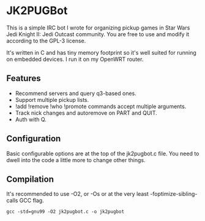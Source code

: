 JK2PUGBot
=========

This is a simple IRC bot I wrote for organizing pickup games in Star
Wars Jedi Knight II: Jedi Outcast community. You are free to use and
modify it according to the GPL-3 license.

It's written in C and has tiny memory footprint so it's well suited
for running on embedded devices. I run it on my OpenWRT router.

Features
--------

* Recommend servers and query q3-based ones.
* Support multiple pickup lists.
* !add !remove !who !promote commands accept multiple arguments.
* Track nick changes and autoremove on PART and QUIT.
* Auth with Q.

Configuration
-------------

Basic configurable options are at the top of the jk2pugbot.c file. You
need to dwell into the code a little more to change other things.

Compilation
-----------

It's recommended to use -O2, or -Os or at the very least
-foptimize-sibling-calls GCC flag.

    gcc -std=gnu99 -O2 jk2pugbot.c -o jk2pugbot

